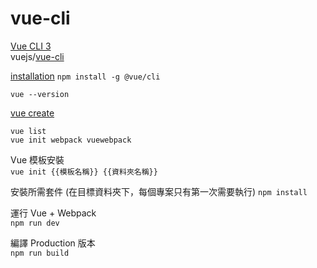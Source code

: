 # vue-cli

[Vue CLI 3](https://cli.vuejs.org/)  
vuejs/[vue-cli](https://github.com/vuejs/vue-cli)  

[installation](https://cli.vuejs.org/guide/installation.html) `npm install -g @vue/cli`  

`vue --version`  

[vue create](https://cli.vuejs.org/zh/guide/creating-a-project.html)  



`vue list`  
`vue init webpack vuewebpack`    

Vue 模板安裝  
`vue init {‌{模板名稱}} {‌{資料夾名稱}} `

安裝所需套件 (在目標資料夾下，每個專案只有第一次需要執行)
`npm install` 

運行 Vue + Webpack  
`npm run dev` 

編譯 Production 版本  
`npm run build`   
